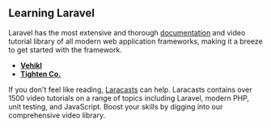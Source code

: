 ## Learning Laravel

Laravel has the most extensive and thorough [documentation](https://laravel.com/docs) and video tutorial library of all modern web application frameworks, making it a breeze to get started with the framework.

- **[Vehikl](https://vehikl.com/)**
- **[Tighten Co.](https://tighten.co)**

If you don't feel like reading, [Laracasts](https://laracasts.com) can help. Laracasts contains over 1500 video tutorials on a range of topics including Laravel, modern PHP, unit testing, and JavaScript. Boost your skills by digging into our comprehensive video library.
